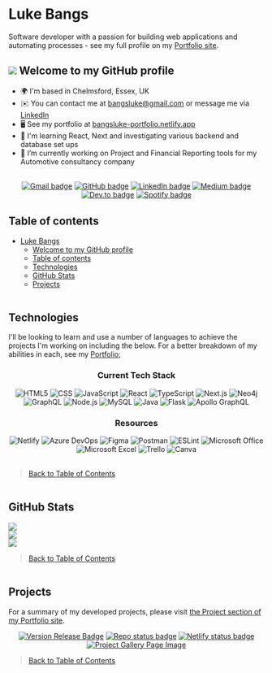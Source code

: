 <!-- **bangsluke/bangsluke** is a ✨ _special_ ✨ repository because its `README.md` (this file) appears on your GitHub profile. -->

# Luke Bangs

Software developer with a passion for building web applications and automating processes - see my full profile on my [Portfolio site](https://bangsluke-portfolio.netlify.app/).

## ![](https://user-images.githubusercontent.com/18350557/176309783-0785949b-9127-417c-8b55-ab5a4333674e.gif) Welcome to my GitHub profile

* 🌍 I'm based in Chelmsford, Essex, UK
* ✉️ You can contact me at [bangsluke@gmail.com](mailto:bangsluke@gmail.com) or message me via [LinkedIn](https://www.linkedin.com/in/bangsluke/)
* 🖥️ See my portfolio at <a href="https://bangsluke-portfolio.netlify.app/" target="_blank">bangsluke-portfolio.netlify.app</a>
* 🧠 I'm learning React, Next and investigating various backend and database set ups
* 🔭 I’m currently working on Project and Financial Reporting tools for my Automotive consultancy company

<br>

<!-- Badges -->
<div align="center">
  <!-- Gmail -->
  <a href="mailto:bangsluke@gmail.com"><img src="https://img.shields.io/badge/Gmail-D14836?style=for-the-badge&logo=gmail&logoColor=white" alt="Gmail badge"></a>
  <!-- GitHub -->
  <a href="https://github.com/bangsluke"><img src="https://img.shields.io/badge/GitHub-12100E?style=for-the-badge&logo=GitHub&logoColor=white" alt="GitHub badge"></a>
  <!-- LinkedIn -->
  <a href="https://www.linkedin.com/in/bangsluke/"><img src="https://img.shields.io/badge/LinkedIn-0077B5?style=for-the-badge&logo=linkedin&logoColor=white" alt="LinkedIn badge"></a>
  <!-- Medium -->
  <a href="https://medium.com/@bangsluke"><img src="https://img.shields.io/badge/Medium-12100E?style=for-the-badge&logo=medium&logoColor=white" alt="Medium badge"></a>
  <!-- Dev.to -->
  <a href="https://dev.to/bangsluke"><img src="https://img.shields.io/badge/dev.to-0A0A0A?style=for-the-badge&logo=dev.to&logoColor=white" alt="Dev.to badge"></a>
  <!-- Spotify -->
  <a href="https://open.spotify.com/user/11169341890"><img src="https://img.shields.io/badge/Spotify-1ED760?&style=for-the-badge&logo=spotify&logoColor=white" alt="Spotify badge"></a>
</div>

<img src="https://tse4.mm.bing.net/th?id=OIP.YYSYW_-wx2FcjSFva-kq7gHaCm&pid=Api" width="1000" height="2" alt="Section Divider" />

## Table of contents

- [Luke Bangs](#luke-bangs)
  - [ Welcome to my GitHub profile](#-welcome-to-my-github-profile)
  - [Table of contents](#table-of-contents)
  - [Technologies](#technologies)
  - [GitHub Stats](#github-stats)
  - [Projects](#projects)

<img src="https://tse4.mm.bing.net/th?id=OIP.YYSYW_-wx2FcjSFva-kq7gHaCm&pid=Api" width="1000" height="2" alt="Section Divider" />

## Technologies

I'll be looking to learn and use a number of languages to achieve the projects I'm working on including the below. For a better breakdown of my abilities in each, see my <a href="https://bangsluke-portfolio.netlify.app/#skills" target="_blank">Portfolio</a>;

<!-- Language Badges -->
<h3 align="center">Current Tech Stack</h3>
<div align="center">
  <img src="https://img.shields.io/badge/HTML5-E34F26?style=for-the-badge&logo=html5&logoColor=white" alt="HTML5">
  <img src="https://img.shields.io/badge/CSS3-1572B6?style=for-the-badge&logo=css3&logoColor=white" alt="CSS">
  <img src="https://img.shields.io/badge/JavaScript-F7DF1E?style=for-the-badge&logo=javascript&logoColor=black" alt="JavaScript">
  <img src="https://img.shields.io/badge/React-20232A?style=for-the-badge&logo=react&logoColor=61DAFB" alt="React">
  <img src="https://img.shields.io/badge/TypeScript-007ACC?style=for-the-badge&logo=typescript&logoColor=white" alt="TypeScript">
  <img src="https://img.shields.io/badge/Next-black?style=for-the-badge&logo=next.js&logoColor=white" alt="Next.js">
  <img src="https://img.shields.io/badge/Neo4j-008CC1?style=for-the-badge&logo=neo4j&logoColor=white" alt="Neo4j">
  <img src="https://img.shields.io/badge/-GraphQL-E10098?style=for-the-badge&logo=graphql&logoColor=white" alt="GraphQL">
  <img src="https://img.shields.io/badge/Node.js-43853D?style=for-the-badge&logo=node.js&logoColor=white" alt="Node.js">
  <img src="https://img.shields.io/badge/MySQL-00000F?style=for-the-badge&logo=mysql&logoColor=white" alt="MySQL">
  <img src="https://img.shields.io/badge/Java-007396.svg?style=for-the-badge&logo=Java&logoColor=white" alt="Java">
  <img src="https://img.shields.io/badge/Flask-%23000.svg?style=for-the-badge&logo=flask&logoColor=white" alt="Flask">
  <img src="https://img.shields.io/badge/-ApolloGraphQL-311C87?style=for-the-badge&logo=apollo-graphql" alt="Apollo GraphQL">
  <br>
</div>

<!-- Resources Badges -->
<h3 align="center">Resources</h3>
<div align="center">
  <img src="https://img.shields.io/badge/netlify-%23000000.svg?style=for-the-badge&logo=netlify&logoColor=#00C7B7" alt="Netlify">
  <img src="https://img.shields.io/badge/azure-%230072C6.svg?style=for-the-badge&logo=azure-devops&logoColor=white" alt="Azure DevOps">
  <img src="https://img.shields.io/badge/figma-%23F24E1E.svg?style=for-the-badge&logo=figma&logoColor=white" alt="Figma">
  <img src="https://img.shields.io/badge/Postman-FF6C37?style=for-the-badge&logo=postman&logoColor=white" alt="Postman">
  <img src="https://img.shields.io/badge/ESLint-4B3263?style=for-the-badge&logo=eslint&logoColor=white" alt="ESLint">
  <img src="https://img.shields.io/badge/Microsoft_Office-D83B01?style=for-the-badge&logo=microsoft-office&logoColor=white" alt="Microsoft Office">
  <img src="https://img.shields.io/badge/Microsoft_Excel-217346?style=for-the-badge&logo=microsoft-excel&logoColor=white" alt="Microsoft Excel">
  <img src="https://img.shields.io/badge/Trello-%23026AA7.svg?style=for-the-badge&logo=Trello&logoColor=white" alt="Trello">
  <img src="https://img.shields.io/badge/Canva-%2300C4CC.svg?style=for-the-badge&logo=Canva&logoColor=white" alt="Canva">
  <br>
</div>

<br>

> [Back to Table of Contents](#table-of-contents)

<img src="https://tse4.mm.bing.net/th?id=OIP.YYSYW_-wx2FcjSFva-kq7gHaCm&pid=Api" width="1000" height="2" alt="Section Divider" />

## GitHub Stats

<!-- Profile built using https://gprm.itsvg.in/ -->

<!-- Most Used Languages -->
![](https://github-readme-stats.vercel.app/api?username=bangsluke&theme=city_light&hide_border=false&include_all_commits=true&count_private=true&hide=issues,contribs)<br/>
![](https://github-readme-streak-stats.herokuapp.com/?user=bangsluke&theme=city_light&hide_border=false)<br/>
![](https://github-readme-stats.vercel.app/api/top-langs/?username=bangsluke&theme=city_light&hide_border=false&include_all_commits=true&count_private=true&layout=compact)

> [Back to Table of Contents](#table-of-contents)

<img src="https://tse4.mm.bing.net/th?id=OIP.YYSYW_-wx2FcjSFva-kq7gHaCm&pid=Api" width="1000" height="2" alt="Section Divider" />

## Projects

For a summary of my developed projects, please visit <a href="https://bangsluke-portfolio.netlify.app/projects/" target="_blank">the Project section of my Portfolio site</a>.

<!-- Project Badges and Image -->
<div align="center">
  <a href="https://bangsluke-portfolio.netlify.app/" alt="Stable release version badge"><img src="https://img.shields.io/badge/version-2.0.0-blue)" alt="Version Release Badge"/></a>
  <a href="https://bangsluke-portfolio.netlify.app/"><img src="https://img.shields.io/badge/Repo_Status-Active-informational?style=flat&logo=LOGO_NAME&logoColor=white&color=2bbc8a)" alt="Repo status badge" /></a>
  <a href="https://bangsluke-portfolio.netlify.app/"><img src="https://api.netlify.com/api/v1/badges/74382ffe-3ab7-4286-b952-4f39139e869c/deploy-status" alt="Netlify status badge" /></a>
  <a href="https://bangsluke-portfolio.netlify.app/projects/" target="_blank"><img src="https://i.imgur.com/RU7qbSk.png" alt="Project Gallery Page Image" width="auto" /></a>
</div>

> [Back to Table of Contents](#table-of-contents)